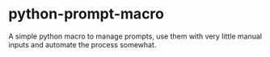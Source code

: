 # python-prompt-macro
A simple python macro to manage prompts, use them with very little manual inputs and automate the process somewhat.
